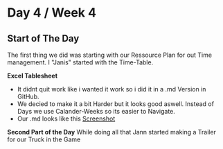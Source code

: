 # Day 4 / Week 4

## Start of The Day
The first thing we did was starting with our Ressource Plan for out Time management. I "Janis" started with the Time-Table.

**Excel Tablesheet** 
- It didnt quit work like i wanted it work so i did it in a .md Version in GitHub.
- We decied to make it a bit Harder but it looks good aswell. Instead of Days we use Calander-Weeks so its easier to Navigate.
- Our .md looks like this
[Screenshot](/99_Media/.md)

**Second Part of the Day** 
While doing all that Jann started making a Trailer for our Truck in the Game
